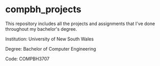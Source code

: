 # compbh_projects

This repository includes all the projects and assignments that I've done throughout my bachelor's degree.

Institution: University of New South Wales

Degree: Bachelor of Computer Engineering

Code: COMPBH3707

